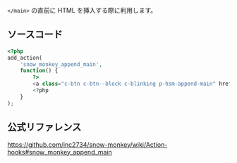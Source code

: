 `</main>` の直前に HTML を挿入する際に利用します。

## ソースコード
```php
<?php
add_action(
	'snow_monkey_append_main',
	function() {
		?>
		<a class="c-btn c-btn--block c-blinking p-hsm-append-main" href="<?php echo esc_url( home_url( '/snow_monkey_append_main' ) ); ?>" role="button">ここをカスタマイズする</a>
		<?php
	}
);
```

## 公式リファレンス
https://github.com/inc2734/snow-monkey/wiki/Action-hooks#snow_monkey_append_main